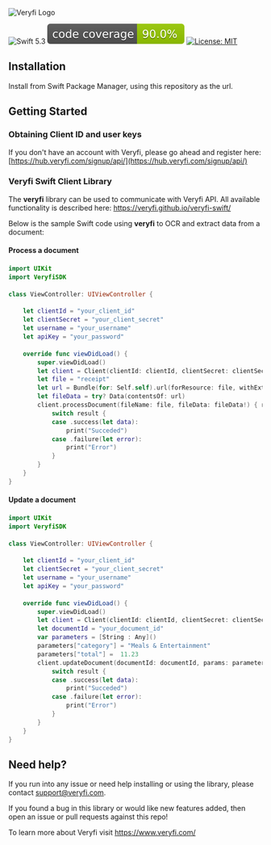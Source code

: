 ![Veryfi Logo](https://cdn.veryfi.com/logos/veryfi-logo-wide-github.png)

![Swift 5.3](https://img.shields.io/badge/Swift-5.3-orange.svg?style=flat)
[![code coverage](.github/metrics/code_coverage.svg)](.github/metrics/code_coverage.svg)
[![License: MIT](https://img.shields.io/badge/License-MIT-green.svg)](https://opensource.org/licenses/MIT)

## Installation
Install from Swift Package Manager, using this repository as the url.

## Getting Started

### Obtaining Client ID and user keys
If you don't have an account with Veryfi, please go ahead and register here: [https://hub.veryfi.com/signup/api/](https://hub.veryfi.com/signup/api/)

### Veryfi Swift Client Library
The **veryfi** library can be used to communicate with Veryfi API. All available functionality is described here: https://veryfi.github.io/veryfi-swift/

Below is the sample Swift code using **veryfi** to OCR and extract data from a document:

#### Process a document
```swift
import UIKit
import VeryfiSDK

class ViewController: UIViewController {
    
    let clientId = "your_client_id"
    let clientSecret = "your_client_secret"
    let username = "your_username"
    let apiKey = "your_password"
    
    override func viewDidLoad() {
        super.viewDidLoad()
        let client = Client(clientId: clientId, clientSecret: clientSecret, username: username, apiKey: apiKey)
        let file = "receipt"
        let url = Bundle(for: Self.self).url(forResource: file, withExtension: "jpeg")!
        let fileData = try? Data(contentsOf: url)
        client.processDocument(fileName: file, fileData: fileData!) { result in
            switch result {
            case .success(let data):
                print("Succeded")
            case .failure(let error):
                print("Error")
            }
        }
    }
}
```

#### Update a document
```swift
import UIKit
import VeryfiSDK

class ViewController: UIViewController {
    
    let clientId = "your_client_id"
    let clientSecret = "your_client_secret"
    let username = "your_username"
    let apiKey = "your_password"
    
    override func viewDidLoad() {
        super.viewDidLoad()
        let client = Client(clientId: clientId, clientSecret: clientSecret, username: username, apiKey: apiKey)
        let documentId = "your_document_id"
        var parameters = [String : Any]()
        parameters["category"] = "Meals & Entertainment"
        parameters["total"] =  11.23
        client.updateDocument(documentId: documentId, params: parameters) { result in
            switch result {
            case .success(let data):
                print("Succeded")
            case .failure(let error):
                print("Error")
            }
        }
    }
}
```

## Need help?
If you run into any issue or need help installing or using the library, please contact support@veryfi.com.

If you found a bug in this library or would like new features added, then open an issue or pull requests against this repo!

To learn more about Veryfi visit https://www.veryfi.com/
